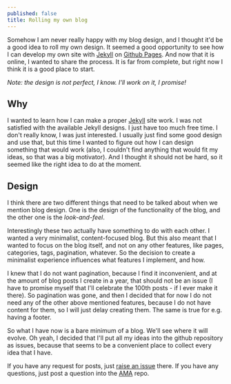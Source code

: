 ```yaml
---
published: false
title: Rolling my own blog
---
```

Somehow I am never really happy with my blog design, and I thought it'd be a good idea to roll my own design. It seemed a good opportunity to see how I can develop my own site with [Jekyll] on [Github Pages]. And now that it is online, I wanted to share the process. It is far from complete, but right now I think it is a good place to start.

_Note: the design is not perfect, I know. I'll work on it, I promise!_

## Why

I wanted to learn how I can make a proper [Jekyll] site work. I was not satisfied with the available Jekyll designs. I just have too much free time. I don't really know, I was just interested. I usually just find some good design and use that, but this time I wanted to figure out how I can design something that would work (also, I couldn't find anything that would fit my ideas, so that was a big motivator). And I thought it should not be hard, so it seemed like the right idea to do at the moment.

## Design

I think there are two different things that need to be talked about when we mention blog design. One is the design of the functionality of the blog, and the other one is the _look-and-feel_.

Interestingly these two actually have something to do with each other. I wanted a very minimalist, content-focused blog. But this also meant that I wanted to focus on the blog itself, and not on any other features, like pages, categories, tags, pagination, whatever. So the decision to create a minimalist experience influences what features I implement, and how. 

I knew that I do not want pagination, because I find it inconvenient, and at the amount of blog posts I create in a year, that should not be an issue (I have to promise myself that I'll celebrate the 100th posts - if I ever make it there). So pagination was gone, and then I decided that for now I do not need any of the other above mentioned features, because I do not have content for them, so I will just delay creating them. The same is true for e.g. having a footer. 

So what I have now is a bare minimum of a blog. We'll see where it will evolve. Oh yeah, I decided that I'll put all my ideas into the github repository as issues, because that seems to be a convenient place to collect every idea that I have. 

If you have any request for posts, just [raise an issue][1] there. If you have any questions, just post a question into the [AMA] repo.


[Jekyll]: https://jekyllrb.com/
[Github Pages]: https://pages.github.com/
[AMA]: https://github.com/sandor-nemeth/ama
[1]: https://github.com/sandor-nemeth/sandor-nemeth.github.io/issues